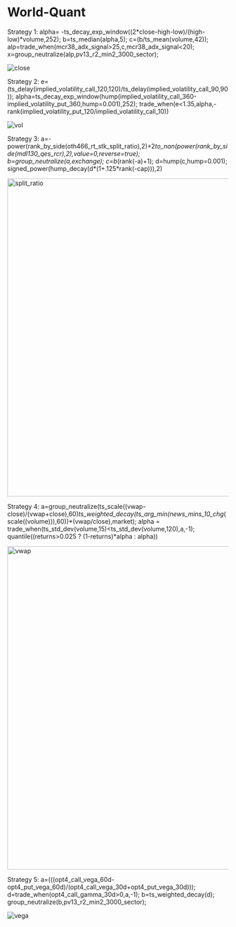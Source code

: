 # World-Quant
Strategy 1:
alpha= -ts_decay_exp_window((2*close-high-low)/(high-low)*volume,252);
b=ts_median(alpha,5);
c=(b/ts_mean(volume,42));
alp=trade_when(mcr38_adx_signal>25,c,mcr38_adx_signal<20);
x=group_neutralize(alp,pv13_r2_min2_3000_sector);

![close](https://github.com/ShreyasHonrao/World-Quant/assets/108209291/499ad69b-acab-48d7-b7de-260c87db6662)

Strategy 2:
e=(ts_delay(implied_volatility_call_120,120)/ts_delay(implied_volatility_call_90,90));
alpha=ts_decay_exp_window(hump(implied_volatility_call_360-implied_volatility_put_360,hump=0.001),252);
trade_when(e<1.35,alpha,-rank(implied_volatility_put_120/implied_volatility_call_10))

![vol](https://github.com/ShreyasHonrao/World-Quant/assets/108209291/8eb56e53-0b7c-4b69-af85-670f15656030)


Strategy 3:
a=-power(rank_by_side(oth466_rt_stk_split_ratio),2)+2*to_nan(power(rank_by_side(mdl130_qes_rcr),2),value=0,reverse=true);
b=group_neutralize(a,exchange);
c=b*(rank(-a)+1);
d=hump(c,hump=0.001);
signed_power(hump_decay(d*(1+.125*rank(-cap))),2)

<img width="723" alt="split_ratio" src="https://github.com/ShreyasHonrao/World-Quant/assets/108209291/d5084003-2887-4eeb-980f-0cbf9d6fd728">


Strategy 4:
a=group_neutralize(ts_scale((vwap-close)/(vwap+close),60)*ts_weighted_decay(ts_arg_min(news_mins_10_chg*(scale((volume))),60))*(vwap/close),market);
alpha  = trade_when(ts_std_dev(volume,15)<ts_std_dev(volume,120),a,-1);
quantile((returns>0.025 ? (1-returns)*alpha : alpha))

<img width="735" alt="vwap" src="https://github.com/ShreyasHonrao/World-Quant/assets/108209291/c2a528e2-f638-46d1-b9e3-9c8c1536c558">


Strategy 5:
a=(((opt4_call_vega_60d-opt4_put_vega_60d)/(opt4_call_vega_30d+opt4_put_vega_30d)));
d=trade_when(opt4_call_gamma_30d>0,a,-1);
b=ts_weighted_decay(d);
group_neutralize(b,pv13_r2_min2_3000_sector);

![vega](https://github.com/ShreyasHonrao/World-Quant/assets/108209291/92904ad9-478c-48a7-ae16-715677e159c9)



